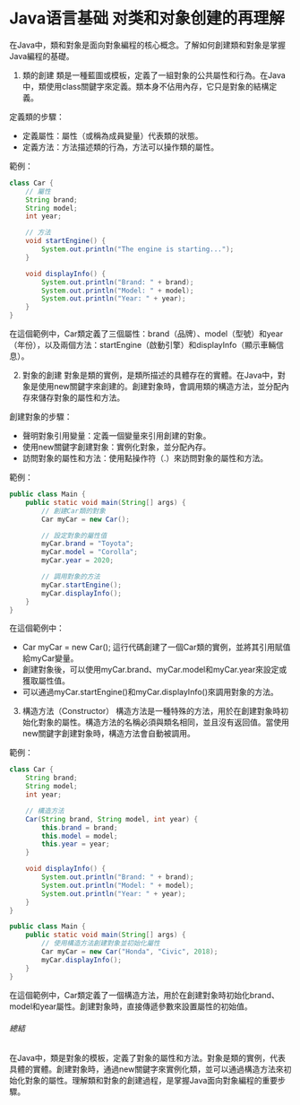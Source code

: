 # Java语言基础 对类和对象创建的再理解
在Java中，類和對象是面向對象編程的核心概念。了解如何創建類和對象是掌握Java編程的基礎。

1. 類的創建
類是一種藍圖或模板，定義了一組對象的公共屬性和行為。在Java中，類使用class關鍵字來定義。類本身不佔用內存，它只是對象的結構定義。

定義類的步驟：
- 定義屬性：屬性（或稱為成員變量）代表類的狀態。
- 定義方法：方法描述類的行為，方法可以操作類的屬性。

範例：
```java
class Car {
    // 屬性
    String brand;
    String model;
    int year;

    // 方法
    void startEngine() {
        System.out.println("The engine is starting...");
    }

    void displayInfo() {
        System.out.println("Brand: " + brand);
        System.out.println("Model: " + model);
        System.out.println("Year: " + year);
    }
}
```
在這個範例中，Car類定義了三個屬性：brand（品牌）、model（型號）和year（年份），以及兩個方法：startEngine（啟動引擎）和displayInfo（顯示車輛信息）。

2. 對象的創建
對象是類的實例，是類所描述的具體存在的實體。在Java中，對象是使用new關鍵字來創建的。創建對象時，會調用類的構造方法，並分配內存來儲存對象的屬性和方法。

創建對象的步驟：
- 聲明對象引用變量：定義一個變量來引用創建的對象。
- 使用new關鍵字創建對象：實例化對象，並分配內存。
- 訪問對象的屬性和方法：使用點操作符（.）來訪問對象的屬性和方法。

範例：
```java
public class Main {
    public static void main(String[] args) {
        // 創建Car類的對象
        Car myCar = new Car();

        // 設定對象的屬性值
        myCar.brand = "Toyota";
        myCar.model = "Corolla";
        myCar.year = 2020;

        // 調用對象的方法
        myCar.startEngine();
        myCar.displayInfo();
    }
}
```
在這個範例中：

- Car myCar = new Car(); 這行代碼創建了一個Car類的實例，並將其引用賦值給myCar變量。
- 創建對象後，可以使用myCar.brand、myCar.model和myCar.year來設定或獲取屬性值。
- 可以通過myCar.startEngine()和myCar.displayInfo()來調用對象的方法。

3. 構造方法（Constructor）
構造方法是一種特殊的方法，用於在創建對象時初始化對象的屬性。構造方法的名稱必須與類名相同，並且沒有返回值。當使用new關鍵字創建對象時，構造方法會自動被調用。

範例：
```java
class Car {
    String brand;
    String model;
    int year;

    // 構造方法
    Car(String brand, String model, int year) {
        this.brand = brand;
        this.model = model;
        this.year = year;
    }

    void displayInfo() {
        System.out.println("Brand: " + brand);
        System.out.println("Model: " + model);
        System.out.println("Year: " + year);
    }
}

public class Main {
    public static void main(String[] args) {
        // 使用構造方法創建對象並初始化屬性
        Car myCar = new Car("Honda", "Civic", 2018);
        myCar.displayInfo();
    }
}
```
在這個範例中，Car類定義了一個構造方法，用於在創建對象時初始化brand、model和year屬性。創建對象時，直接傳遞參數來設置屬性的初始值。

###### 總結
在Java中，類是對象的模板，定義了對象的屬性和方法。對象是類的實例，代表具體的實體。創建對象時，通過new關鍵字來實例化類，並可以通過構造方法來初始化對象的屬性。理解類和對象的創建過程，是掌握Java面向對象編程的重要步驟。